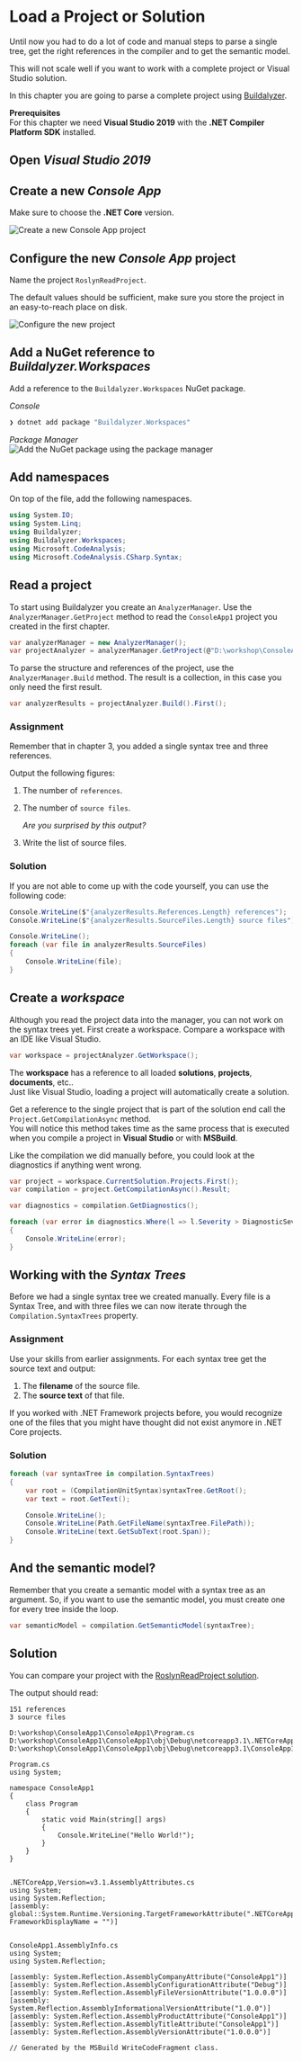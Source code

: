 # Load a Project or Solution

Until now you had to do a lot of code and manual steps to parse a single tree, get the right references in the compiler and to get the semantic model.

This will not scale well if you want to work with a complete project or Visual Studio solution.

In this chapter you are going to parse a complete project using [Buildalyzer](https://github.com/daveaglick/Buildalyzer).

**Prerequisites**  
For this chapter we need **Visual Studio 2019** with the **.NET Compiler Platform SDK** installed.

## Open *Visual Studio 2019*

## Create a new *Console App*

Make sure to choose the **.NET Core** version.

![Create a new Console App project](images/15.create-project.png)

## Configure the new *Console App* project

Name the project `RoslynReadProject`.

The default values should be sufficient, make sure you store the project in an easy-to-reach place on disk.

![Configure the new project](images/15.configure-new-project.png)

## Add a NuGet reference to *Buildalyzer.Workspaces*

Add a reference to the `Buildalyzer.Workspaces` NuGet package.

*Console*  

```sh
❯ dotnet add package "Buildalyzer.Workspaces"
```

*Package Manager*  
![Add the NuGet package using the package manager](images/15.nuget-reference.png)

## Add namespaces

On top of the file, add the following namespaces.

```csharp
using System.IO;
using System.Linq;
using Buildalyzer;
using Buildalyzer.Workspaces;
using Microsoft.CodeAnalysis;
using Microsoft.CodeAnalysis.CSharp.Syntax;
```

## Read a project

To start using Buildalyzer you create an `AnalyzerManager`.
Use the `AnalyzerManager.GetProject` method to read the `ConsoleApp1` project you created in the first chapter.

```csharp
var analyzerManager = new AnalyzerManager();
var projectAnalyzer = analyzerManager.GetProject(@"D:\workshop\ConsoleApp1\ConsoleApp1\ConsoleApp1.csproj");
```

To parse the structure and references of the project, use the `AnalyzerManager.Build` method. The result is a collection, in this case you only need the first result.

```csharp
var analyzerResults = projectAnalyzer.Build().First();
```

### Assignment

Remember that in chapter 3, you added a single syntax tree and three references.

Output the following figures:

1. The number of `references`.
2. The number of `source files`.

   *Are you surprised by this output?*

3. Write the list of source files.

### Solution

If you are not able to come up with the code yourself, you can use the following code:

```csharp
Console.WriteLine($"{analyzerResults.References.Length} references");
Console.WriteLine($"{analyzerResults.SourceFiles.Length} source files");

Console.WriteLine();
foreach (var file in analyzerResults.SourceFiles)
{
    Console.WriteLine(file);
}
```

## Create a *workspace*

Although you read the project data into the manager, you can not work on the syntax trees yet.
First create a workspace. Compare a workspace with an IDE like Visual Studio.

```csharp
var workspace = projectAnalyzer.GetWorkspace();
```

The **workspace** has a reference to all loaded **solutions**, **projects**, **documents**, etc..  
Just like Visual Studio, loading a project will automatically create a solution.

Get a reference to the single project that is part of the solution end call the `Project.GetCompilationAsync` method.  
You will notice this method takes time as the same process that is executed when you compile a project in **Visual Studio** or with **MSBuild**.

Like the compilation we did manually before, you could look at the diagnostics if anything went wrong.

```csharp
var project = workspace.CurrentSolution.Projects.First();
var compilation = project.GetCompilationAsync().Result;

var diagnostics = compilation.GetDiagnostics();

foreach (var error in diagnostics.Where(l => l.Severity > DiagnosticSeverity.Hidden))
{
    Console.WriteLine(error);
}
```

## Working with the *Syntax Trees*

Before we had a single syntax tree we created manually.
Every file is a Syntax Tree, and with three files we can now iterate through the `Compilation.SyntaxTrees` property.

### Assignment

Use your skills from earlier assignments. For each syntax tree get the source text and output:

1. The **filename** of the source file.
2. The **source text** of that file.

If you worked with .NET Framework projects before, you would recognize one of the files that you might have thought did not exist anymore in .NET Core projects.

### Solution

```csharp
foreach (var syntaxTree in compilation.SyntaxTrees)
{
    var root = (CompilationUnitSyntax)syntaxTree.GetRoot();
    var text = root.GetText();

    Console.WriteLine();
    Console.WriteLine(Path.GetFileName(syntaxTree.FilePath));
    Console.WriteLine(text.GetSubText(root.Span));
}
```

## And the **semantic model**?

Remember that you create a semantic model with a syntax tree as an argument.
So, if you want to use the semantic model, you must create one for every tree inside the loop.

```csharp
var semanticModel = compilation.GetSemanticModel(syntaxTree);
```

## Solution

You can compare your project with the [RoslynReadProject solution](solutions/15.RoslynReadProject/).

The output should read:

```text
151 references
3 source files

D:\workshop\ConsoleApp1\ConsoleApp1\Program.cs
D:\workshop\ConsoleApp1\ConsoleApp1\obj\Debug\netcoreapp3.1\.NETCoreApp,Version=v3.1.AssemblyAttributes.cs
D:\workshop\ConsoleApp1\ConsoleApp1\obj\Debug\netcoreapp3.1\ConsoleApp1.AssemblyInfo.cs

Program.cs
using System;

namespace ConsoleApp1
{
    class Program
    {
        static void Main(string[] args)
        {
            Console.WriteLine("Hello World!");
        }
    }
}


.NETCoreApp,Version=v3.1.AssemblyAttributes.cs
using System;
using System.Reflection;
[assembly: global::System.Runtime.Versioning.TargetFrameworkAttribute(".NETCoreApp,Version=v3.1", FrameworkDisplayName = "")]


ConsoleApp1.AssemblyInfo.cs
using System;
using System.Reflection;

[assembly: System.Reflection.AssemblyCompanyAttribute("ConsoleApp1")]
[assembly: System.Reflection.AssemblyConfigurationAttribute("Debug")]
[assembly: System.Reflection.AssemblyFileVersionAttribute("1.0.0.0")]
[assembly: System.Reflection.AssemblyInformationalVersionAttribute("1.0.0")]
[assembly: System.Reflection.AssemblyProductAttribute("ConsoleApp1")]
[assembly: System.Reflection.AssemblyTitleAttribute("ConsoleApp1")]
[assembly: System.Reflection.AssemblyVersionAttribute("1.0.0.0")]

// Generated by the MSBuild WriteCodeFragment class.
```
